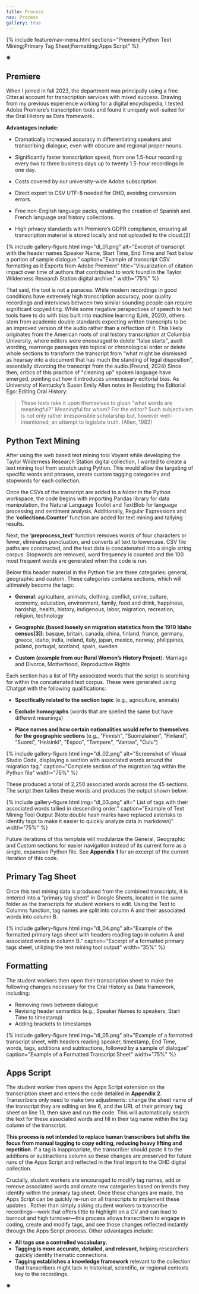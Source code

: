 ```yaml
---
title: Process
nav: Process
gallery: true
---
```


{% include feature/nav-menu.html sections="Premiere;Python Text Mining;Primary Tag Sheet;Formatting;Apps Script" %}

<div class="symbol-container">
    <p class="symbol">&#10042;</p>
</div>

## Premiere

When I joined in fall 2023, the department was principally using a free Otter.ai account for transcription services with mixed success. Drawing from my previous experience working for a digital encyclopedia, I tested Adobe Premiere’s transcription tools and found it uniquely well-suited for the Oral History as Data framework. 

**Advantages include**: 

* Dramatically increased accuracy in differentiating speakers and transcribing dialogue, even with obscure and regional proper nouns.

* Significantly faster transcription speed, from one 1.5-hour recording every two to three business days up to twenty 1.5-hour recordings in one day.

* Costs covered by our university-wide Adobe subscription.

* Direct export to CSV UTF-8 needed for OHD, avoiding conversion errors.

* Free non-English language packs, enabling the creation of Spanish and French language oral history collections.

* High privacy standards with Premiere’s GDPR compliance, ensuring all transcription material is stored locally and not uploaded to the cloud.[2]

{% include gallery-figure.html img="dl_01.png" alt="Excerpt of transcript with the header names Speaker Name, Start Time, End Time and Text below a portion of sample dialogue." caption="Example of transcript CSV formatting as it Exports from Adobe Premiere"  title="Visualization of citation impact over time of authors that contributed to work found in the Taylor Wilderness Research Station digital archive." width="75%" %}

That said, the tool is not a panacea. While modern recordings in good conditions have extremely high transcription accuracy, poor quality recordings and interviews between two similar sounding people can require significant copyediting. While some negative perspectives of speech to text tools have to do with bias built into machine learning (Link, 2020), others stem from academic double standards expecting written transcripts to be an improved version of the audio rather than a reflection of it. This likely originates from the American roots of oral history transcription at Columbia University, where editors were encouraged to delete “false starts", audit wording, rearrange passages into topical or chronological order or delete whole sections to transform the transcript from “what might be dismissed as hearsay into a document that has much the standing of legal disposition”, essentially divorcing the transcript from the audio.(Freund, 2024) Since then, critics of this practice of "cleaning up" spoken language have emerged, pointing out how it introduces unnecessary editorial bias. As University of Kentucky’s Susan Emily Allen notes in Resisting the Editorial Ego: Editing Oral History:

<blockquote class="quote">
These texts take it upon themselves to glean "what words are meaningful?" Meaningful for whom? For the editor? Such subjectivism is not only rather irresponsible scholarship but, however well-intentioned, an attempt to legislate truth. (Allen, 1982)
</blockquote>

## Python Text Mining

After using the web based text mining tool Voyant while developing the Taylor Wilderness Research Station digital collection, I wanted to create a text mining tool from scratch using Python. This would allow the targeting of specific words and phrases, create custom tagging categories and stopwords for each collection.

Once the CSVs of the transcript are added to a folder in the Python workspace, the code begins with importing Pandas library for data manipulation, the Natural Language Toolkit and TextBlob for language processing and sentiment analysis. Additionally, Regular Expressions and the ‘**collections.Counter**’ function are added for text mining and tallying results. 

Next, the ‘**preprocess_text**’ function removes words of four characters or fewer, eliminates punctuation, and converts all text to lowercase. CSV file paths are constructed, and the text data is concatenated into a single string corpus. Stopwords are removed, word frequency is counted and the 100 most frequent words are generated when the code is run. 

Below this header material in the Python file are three categories: general, geographic and custom. These categories contains sections, which will ultimately become the tags:

* **General**: agriculture, animals, clothing, conflict, crime, culture, economy, education, environment, family, food and drink, happiness, hardship, health, history, indigenous, labor, migration, recreation, religion, technology

* **Geographic (based loosely on migration statistics from the 1910 Idaho census[3])**: basque, britain, canada, china, finland, france, germany, greece, idaho, india, ireland, italy, japan, mexico, norway, philippines, poland, portugal, scotland, spain, sweden 

* **Custom (example from our Rural Women’s History Project**): Marriage and Divorce, Motherhood, Reproductive Rights

Each section has a list of fifty associated words that the script is searching for within the concatenated text corpus. These were generated using Chatgpt with the following qualifications:

* **Specifically related to the section topic** (e.g., agriculture, animals) 

* **Exclude homographs** (words that are spelled the same but have different meanings)

* **Place names and how certain nationalities would refer to themselves for the geographic sections** (e.g., "Finnish", “Suomalainen”, "Finland", “Suomi”, "Helsinki", "Espoo", "Tampere", "Vantaa", "Oulu")

{% include gallery-figure.html img="dl_02.png" alt="Screenshot of Visual Studio Code, displaying a section with associated words around the migration tag." caption="Complete section of the migration tag within the Python file" width="75%" %}

These produced a total of 2,250 associated words across the 45 sections. The script then tallies these words and produces the output shown below:

{% include gallery-figure.html img="dl_03.png" alt=" List of tags with their associated words tallied in descending order." caption="Example of Text Mining Tool Output (Note double hash marks have replaced asterisks to identify tags to make it easier to quickly analyze data in markdown)" width="75%" %}

Future iterations of this template will modularize the General, Geographic and Custom sections for easier navigation instead of its current form as a single, expansive Python file. See **Appendix 1** for an excerpt of the current iteration of this code.

## Primary Tag Sheet

Once this text mining data is produced from the combined transcripts, it is entered into a “primary tag sheet” in Google Sheets, located in the same folder as the transcripts for student workers to edit. Using the Text to Columns function, tag names are split into column A and their associated words into column B. 

{% include gallery-figure.html img="dl_04.png" alt="Example of the formatted primary tags sheet with headers reading tags in column A and associated words in column B." caption="Excerpt of a formatted primary tags sheet, utilizing the text mining tool output" width="35%" %}

## Formatting

The student workers then open their transcription sheet to make the following changes necessary for the Oral History as Data framework, including:

* Removing rows between dialogue
* Revising header semantics (e.g., Speaker Names to speakers, Start Time to timestamp)
* Adding brackets to timestamps

{% include gallery-figure.html img="dl_05.png" alt="Example of a formatted transcript sheet, with headers reading speaker, timestamp, End Time, words, tags, additions and subtractions, followed by a sample of dialogue" caption="Example of a Formatted Transcript Sheet" width="75%" %}

## Apps Script

The student worker then opens the Apps Script extension on the transcription sheet and enters the code detailed in **Appendix 2**. Transcribers only need to make two adjustments: change the sheet name of the transcript they are editing on line 6, and the URL of their primary tag sheet on line 13, then save and run the code. This will automatically search the text for these associated words and fill in their tag name within the tag column of the transcript. 

**This process is not intended to replace human transcribers but shifts the focus from manual tagging to copy editing, reducing heavy lifting and repetition**. If a tag is inappropriate, the transcriber should paste it to the additions or subtractions column so these changes are preserved for future runs of the Apps Script and reflected in the final import to the OHD digital collection. 

Crucially, student workers are encouraged to modify tag names, add or remove associated words and create new categories based on trends they identify within the primary tag sheet. Once these changes are made, the Apps Script can be quickly re-run on all transcripts to implement these updates . Rather than simply asking student workers to transcribe recordings—work that offers little to highlight on a CV and can lead to burnout and high turnover—this process allows transcribers to engage in coding, create and modify tags, and see those changes reflected instantly through the Apps Script process. Other advantages include:

* **All tags use a controlled vocabulary.**
* **Tagging is more accurate, detailed, and relevant**, helping researchers quickly identify thematic connections.
* **Tagging establishes a knowledge framework** relevant to the collection that transcribers might lack in historical, scientific, or regional contexts key to the recordings.

<div class="symbol-container">
    <p class="symbol">&#10042;</p>
</div>